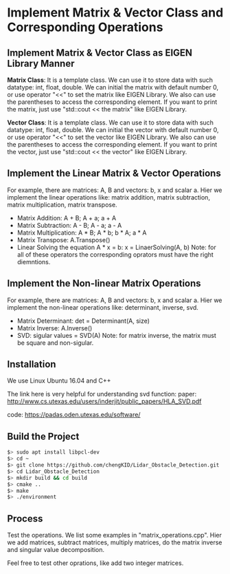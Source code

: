 # Implement Matrix & Vector Class and Corresponding Operations

## Implement Matrix & Vector Class as EIGEN Library Manner

**Matrix Class**:
It is a template class. We can use it to store data with such datatype: int, float, double. We can initial the matrix with default number 0, or use operator "<<" to set the matrix like EIGEN Library. We also can use the parentheses to access the corresponding element. If you want to print the matrix, just use "std::cout << the matrix" like EIGEN Library.

**Vector Class**:
It is a template class. We can use it to store data with such datatype: int, float, double. We can initial the vector with default number 0, or use operator "<<" to set the vector like EIGEN Library. We also can use the parentheses to access the corresponding element. If you want to print the vector, just use "std::cout << the vector" like EIGEN Library.

## Implement the Linear Matrix & Vector Operations
For example, there are matrices: A, B and vectors: b, x and scalar a.
Hier we implement the linear operations like: matrix addition, matrix subtraction, matrix multiplication, matrix transpose.
* Matrix Addition: A + B;    A + a;     a + A
* Matrix Subtraction: A - B;    A - a;      a - A
* Matrix Multiplication: A * B;     A * b;      b * A;      a * A
* Matrix Transpose: A.Transpose()
* Linear Solving the equation A * x = b: x = LinaerSolving(A, b)
Note: for all of these operators the corresponding oprators must have the right diemntions.

## Implement the Non-linear Matrix Operations
For example, there are matrices: A, B and vectors: b, x and scalar a.
Hier we implement the non-linear operations like: determinant, inverse, svd.
* Matrix Determinant: det = Determinant(A, size)
* Matrix Inverse: A.Inverse()
* SVD: sigular values = SVD(A)
Note: for matrix inverse, the matrix must be square and non-sigular.

## Installation
We use Linux Ubuntu 16.04 and C++

The link here is very helpful for understanding svd function:
paper: http://www.cs.utexas.edu/users/inderjit/public_papers/HLA_SVD.pdf

code: https://padas.oden.utexas.edu/software/

## Build the Project
```bash
$> sudo apt install libpcl-dev
$> cd ~
$> git clone https://github.com/chengKID/Lidar_Obstacle_Detection.git
$> cd Lidar_Obstacle_Detection
$> mkdir build && cd build
$> cmake ..
$> make
$> ./environment
```

## Process
Test the operations. We list some examples in "matrix_operations.cpp". Hier we add matrices, subtract matrices, multiply matrices, do the matrix inverse and singular value decomposition.

Feel free to test other oprations, like add two integer matrices.
